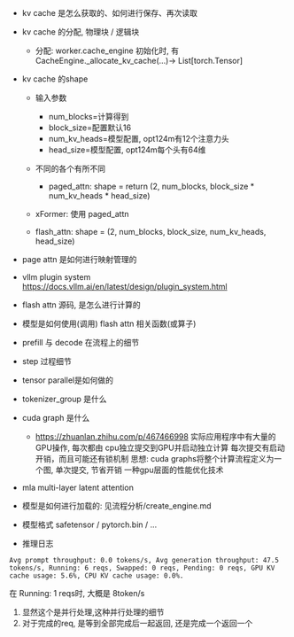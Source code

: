 - kv cache 是怎么获取的、如何进行保存、再次读取 
- kv cache 的分配, 物理块 / 逻辑块
	- 分配: worker.cache_engine 初始化时, 有 CacheEngine._allocate_kv_cache(...)-> List[torch.Tensor]
- kv cache 的shape
	- 输入参数
		- num_blocks=计算得到
		- block_size=配置默认16
		- num_kv_heads=模型配置, opt124m有12个注意力头
		- head_size=模型配置, opt124m每个头有64维

	- 不同的各个有所不同
		- paged_attn: shape = return (2, num_blocks, block_size * num_kv_heads * head_size)
	- xFormer: 使用 paged_attn
	- flash_attn: shape = (2, num_blocks, block_size, num_kv_heads, head_size)

- page attn 是如何进行映射管理的
- vllm plugin system https://docs.vllm.ai/en/latest/design/plugin_system.html
- flash attn 源码, 是怎么进行计算的
- 模型是如何使用(调用) flash attn 相关函数(或算子)
- prefill 与 decode 在流程上的细节
- step 过程细节
- tensor parallel是如何做的
- tokenizer_group 是什么
- cuda graph 是什么
	- https://zhuanlan.zhihu.com/p/467466998
	实际应用程序中有大量的GPU操作, 每次都由 cpu独立提交到GPU并启动独立计算
		每次提交有启动开销，而且可能还有锁机制
	思想: cuda graphs将整个计算流程定义为一个图, 单次提交, 节省开销
	一种gpu层面的性能优化技术
- mla multi-layer latent attention
- 模型是如何进行加载的: 见流程分析/create_engine.md
- 模型格式 safetensor / pytorch.bin / ...

- 推理日志
```
Avg prompt throughput: 0.0 tokens/s, Avg generation throughput: 47.5 tokens/s, Running: 6 reqs, Swapped: 0 reqs, Pending: 0 reqs, GPU KV cache usage: 5.6%, CPU KV cache usage: 0.0%.
```
在 Running: 1 reqs时, 大概是 8token/s
1. 显然这个是并行处理,这种并行处理的细节
2. 对于完成的req, 是等到全部完成后一起返回, 还是完成一个返回一个
